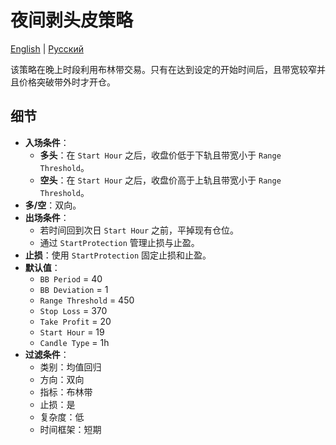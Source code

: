 # 夜间剥头皮策略
[English](README.md) | [Русский](README_ru.md)

该策略在晚上时段利用布林带交易。只有在达到设定的开始时间后，且带宽较窄并且价格突破带外时才开仓。

## 细节

- **入场条件**：
  - **多头**：在 `Start Hour` 之后，收盘价低于下轨且带宽小于 `Range Threshold`。
  - **空头**：在 `Start Hour` 之后，收盘价高于上轨且带宽小于 `Range Threshold`。
- **多/空**：双向。
- **出场条件**：
  - 若时间回到次日 `Start Hour` 之前，平掉现有仓位。
  - 通过 `StartProtection` 管理止损与止盈。
- **止损**：使用 `StartProtection` 固定止损和止盈。
- **默认值**：
  - `BB Period` = 40
  - `BB Deviation` = 1
  - `Range Threshold` = 450
  - `Stop Loss` = 370
  - `Take Profit` = 20
  - `Start Hour` = 19
  - `Candle Type` = 1h
- **过滤条件**：
  - 类别：均值回归
  - 方向：双向
  - 指标：布林带
  - 止损：是
  - 复杂度：低
  - 时间框架：短期
